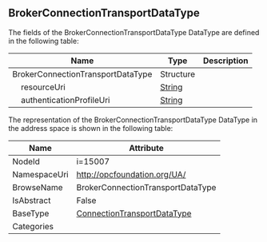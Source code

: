 <!-- datatype -->
## BrokerConnectionTransportDataType
  
<!-- end of description -->
The fields of the BrokerConnectionTransportDataType DataType are defined in the following table:  

|Name|Type|Description|
|---|---|---|
|BrokerConnectionTransportDataType|Structure||
|&nbsp;&nbsp;&nbsp;&nbsp;resourceUri|[String](../../DataTypes/String/readme.md)||
|&nbsp;&nbsp;&nbsp;&nbsp;authenticationProfileUri|[String](../../DataTypes/String/readme.md)||

The representation of the BrokerConnectionTransportDataType DataType in the address space is shown in the following table:  

|Name|Attribute|
|---|---|
|NodeId|i=15007|
|NamespaceUri|http://opcfoundation.org/UA/|
|BrowseName|BrokerConnectionTransportDataType|
|IsAbstract|False|
|BaseType|[ConnectionTransportDataType](../../DataTypes/ConnectionTransportDataType/readme.md)|
|Categories||

